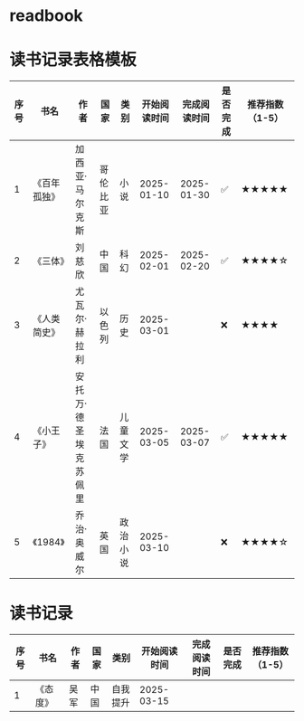 # readbook



# 读书记录表格模板

| 序号 | 书名                | 作者               | 国家     | 类别       | 开始阅读时间 | 完成阅读时间 | 是否完成 | 推荐指数（1-5） |
|------|---------------------|--------------------|----------|------------|--------------|--------------|----------|----------------|
| 1    | 《百年孤独》        | 加西亚·马尔克斯   | 哥伦比亚 | 小说       | 2025-01-10   | 2025-01-30   | ✅        | ★★★★★         |
| 2    | 《三体》            | 刘慈欣             | 中国     | 科幻       | 2025-02-01   | 2025-02-20   | ✅        | ★★★★☆         |
| 3    | 《人类简史》        | 尤瓦尔·赫拉利     | 以色列   | 历史       | 2025-03-01   |              | ❌        | ★★★★          |
| 4    | 《小王子》          | 安托万·德圣埃克苏佩里 | 法国 | 儿童文学   | 2025-03-05   | 2025-03-07   | ✅        | ★★★★★         |
| 5    | 《1984》            | 乔治·奥威尔       | 英国     | 政治小说   | 2025-03-10   |              | ❌        | ★★★★☆         |


# 读书记录

| 序号 | 书名                | 作者               | 国家     | 类别       | 开始阅读时间 | 完成阅读时间 | 是否完成 | 推荐指数（1-5） |
|------|---------------------|--------------------|----------|------------|--------------|--------------|----------|----------------|
| 1    | 《态度》        | 吴军   | 中国 | 自我提升       | 2025-03-15   |    |       |         |

